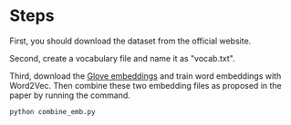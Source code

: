 # Steps
First, you should download the dataset from the official website. <br>

Second, create a vocabulary file and name it as "vocab.txt". <br>

Third, download the [Glove embeddings](http://www-nlp.stanford.edu/data/glove.840B.300d.zip) and train word embeddings with Word2Vec. Then combine these two embedding files as proposed in the paper by running the command. <br>

```
python combine_emb.py
```
